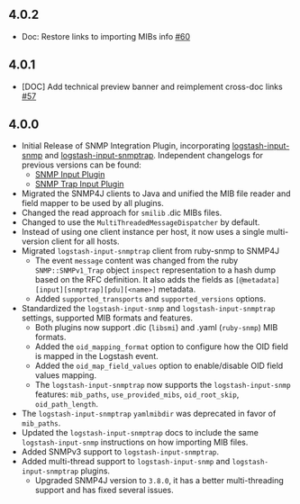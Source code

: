 ## 4.0.2
  - Doc: Restore links to importing MIBs info [#60](https://github.com/logstash-plugins/logstash-integration-snmp/pull/60)

## 4.0.1
  - [DOC] Add technical preview banner and reimplement cross-doc links [#57](https://github.com/logstash-plugins/logstash-integration-snmp/pull/57)

## 4.0.0
  - Initial Release of SNMP Integration Plugin, incorporating [logstash-input-snmp](https://github.com/logstash-plugins/logstash-input-snmp) and [logstash-input-snmptrap](https://github.com/logstash-plugins/logstash-input-snmptrap).
    Independent changelogs for previous versions can be found:
      - [SNMP Input Plugin](https://github.com/logstash-plugins/logstash-input-snmp/blob/main/CHANGELOG.md)
      - [SNMP Trap Input Plugin](https://github.com/logstash-plugins/logstash-input-snmptrap/blob/main/CHANGELOG.md)
  - Migrated the SNMP4J clients to Java and unified the MIB file reader and field mapper to be used by all plugins.
  - Changed the read approach for `smilib` .dic MIBs files.
  - Changed to use the `MultiThreadedMessageDispatcher` by default.
  - Instead of using one client instance per host, it now uses a single multi-version client for all hosts.
  - Migrated `logstash-input-snmptrap` client from ruby-snmp to SNMP4J
    - The event `message` content was changed from the ruby `SNMP::SNMPv1_Trap` object `inspect` representation
      to a hash dump based on the RFC definition. It also adds the fields as `[@metadata][input][snmptrap][pdu][<name>]` metadata.
    - Added `supported_transports` and `supported_versions` options.
  - Standardized the `logstash-input-snmp` and `logstash-input-snmptrap` settings, supported MIB formats and features.
    - Both plugins now support .dic (`libsmi`) and .yaml (`ruby-snmp`) MIB formats.
    - Added the `oid_mapping_format` option to configure how the OID field is mapped in the Logstash event.
    - Added the `oid_map_field_values` option to enable/disable OID field values mapping. 
    - The `logstash-input-snmptrap` now supports the `logstash-input-snmp` features: `mib_paths`, `use_provided_mibs`, `oid_root_skip`, `oid_path_length`.
  - The `logstash-input-snmptrap` `yamlmibdir` was deprecated in favor of `mib_paths`.
  - Updated the `logstash-input-snmptrap` docs to include the same `logstash-input-snmp` instructions on how importing MIB files.
  - Added SNMPv3 support to `logstash-input-snmptrap`.
  - Added multi-thread support to `logstash-input-snmp` and `logstash-input-snmptrap` plugins.
    - Upgraded SNMP4J version to `3.8.0`, it has a better multi-threading support and has fixed several issues.
